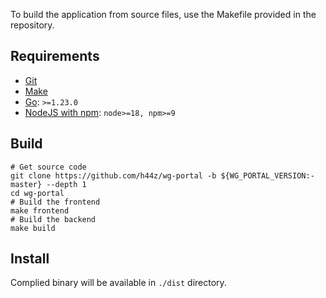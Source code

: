 To build the application from source files, use the Makefile provided in the repository.

## Requirements

- [Git](https://git-scm.com/downloads)
- [Make](https://www.gnu.org/software/make/)
- [Go](https://go.dev/dl/): `>=1.23.0`
- [NodeJS with npm](https://nodejs.org/en/download): `node>=18, npm>=9`

## Build

```shell
# Get source code
git clone https://github.com/h44z/wg-portal -b ${WG_PORTAL_VERSION:-master} --depth 1
cd wg-portal
# Build the frontend
make frontend
# Build the backend
make build
```

## Install

Complied binary will be available in `./dist` directory.
